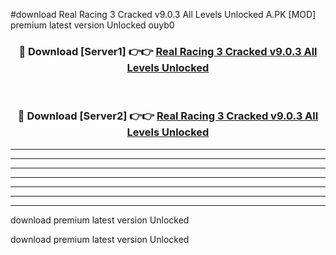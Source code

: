 #download Real Racing 3 Cracked v9.0.3 All Levels Unlocked A.PK [MOD] premium latest version Unlocked ouyb0 



<div align="center">
<h3>🔴 Download [Server1] 👉👉 <a href="https://download1apk.web.app/">Real Racing 3 Cracked v9.0.3 All Levels Unlocked</a></h3><br>

<h3>🔴 Download [Server2] 👉👉 <a href="https://download1apk.web.app/">Real Racing 3 Cracked v9.0.3 All Levels Unlocked</a></h3>
</div>





----------------------------------------------------------

----------------------------------------------------------

----------------------------------------------------------

----------------------------------------------------------

----------------------------------------------------------

----------------------------------------------------------

----------------------------------------------------------

download premium latest version Unlocked

download premium latest version Unlocked
